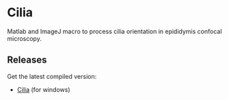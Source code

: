 # Cilia
Matlab and ImageJ macro to process cilia orientation in epididymis confocal microscopy.

## Releases
Get the latest compiled version:
- [Cilia](https://github.com/alexandrebastien/Cilia/releases) (for windows)
